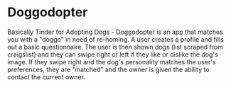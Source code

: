 # Doggodopter

Basically Tinder for Adopting Dogs - Doggodopter is an app that matches you with a "doggo" in need of re-homing. A user creates a profile and fills out a basic questionnaire. The user is then shown dogs (list scraped from craigslist) and they can swipe right or left if they like or dislike the dog's image. If they swipe right and the dog's personality matches the user's preferences, they are "matched" and the owner is given the ability to contact the current owner.


